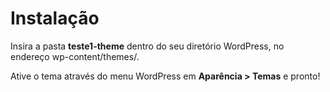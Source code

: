 # Instalação 

Insira a pasta **teste1-theme** dentro do seu diretório WordPress, no endereço wp-content/themes/. 

Ative o tema através do menu WordPress em **Aparência > Temas** e pronto! 

